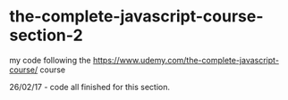 # the-complete-javascript-course-section-2
my code following the https://www.udemy.com/the-complete-javascript-course/ course

26/02/17 - code all finished for this section.
